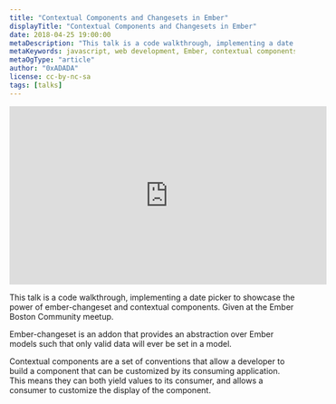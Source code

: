 ```yaml
---
title: "Contextual Components and Changesets in Ember"
displayTitle: "Contextual Components and Changesets in Ember"
date: 2018-04-25 19:00:00
metaDescription: "This talk is a code walkthrough, implementing a date picker to showcase the power of ember-changeset and contextual components. Given at the Ember Boston Community meetup."
metaKeywords: javascript, web development, Ember, contextual components
metaOgType: "article"
author: "0xADADA"
license: cc-by-nc-sa
tags: [talks]
---
```


<iframe width="560" height="315" 
  src="https://www.youtube.com/embed/ekxKhGtUdDg?rel=0"
  frameborder="0"
  allow="autoplay; encrypted-media"
  allowfullscreen>
</iframe>

This talk is a code walkthrough, implementing a date picker to showcase the
power of ember-changeset and contextual components. Given at the Ember Boston
Community meetup.

Ember-changeset is an addon that provides an abstraction over Ember models such
that only valid data will ever be set in a model.

Contextual components are a set of conventions that allow a developer to build
a component that can be customized by its consuming application. This means they
can both yield values to its consumer, and allows a consumer to customize the
display of the component.
